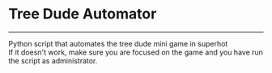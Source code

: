 # Tree Dude Automator
----------------------------------------------------------------------------------------------------------
Python script that automates the tree dude mini game in superhot <br />
If it doesn't work, make sure you are focused on the game and you have run the script as administrator.

